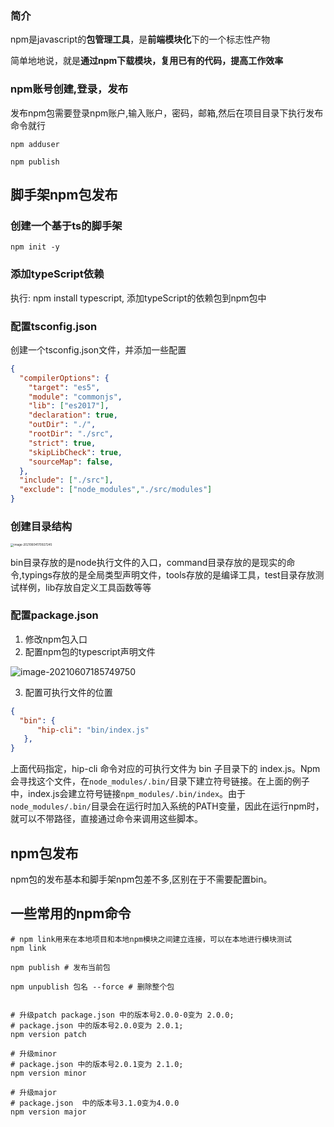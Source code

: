### 简介

npm是javascript的**包管理工具**，是**前端模块化**下的一个标志性产物

简单地地说，就是**通过npm下载模块，复用已有的代码，提高工作效率**



### npm账号创建,登录，发布

发布npm包需要登录npm账户,输入账户，密码，邮箱,然后在项目目录下执行发布命令就行

```shell
npm adduser

npm publish
```





## 脚手架npm包发布



### 创建一个基于ts的脚手架

```shell
npm init -y
```



### 添加typeScript依赖

执行: npm install typescript,  添加typeScript的依赖包到npm包中



### 配置tsconfig.json



创建一个tsconfig.json文件，并添加一些配置

```json
{
  "compilerOptions": {
    "target": "es5",
    "module": "commonjs",
    "lib": ["es2017"],
    "declaration": true,
    "outDir": "./",
    "rootDir": "./src",
    "strict": true,
    "skipLibCheck": true,
    "sourceMap": false,
  },
  "include": ["./src"],
  "exclude": ["node_modules","./src/modules"]
}

```

### 创建目录结构

<img src="https://tva1.sinaimg.cn/large/008i3skNgy1gr6ck5r21hj30bm0kcq49.jpg" alt="image-20210604170927245" style="zoom:33%;" />



bin目录存放的是node执行文件的入口，command目录存放的是现实的命令,typings存放的是全局类型声明文件，tools存放的是编译工具，test目录存放测试样例，lib存放自定义工具函数等等



### 配置package.json

1. 修改npm包入口
2. 配置npm包的typescript声明文件

![image-20210607185749750](https://tva1.sinaimg.cn/large/008i3skNgy1gr9wjrjdfoj310s0eo76i.jpg)



3. 配置可执行文件的位置

```json
{
  "bin": {
      "hip-cli": "bin/index.js"
   },
}
```

上面代码指定，hip-cli 命令对应的可执行文件为 bin 子目录下的 index.js。Npm会寻找这个文件，在`node_modules/.bin/`目录下建立符号链接。在上面的例子中，index.js会建立符号链接`npm_modules/.bin/index`。由于`node_modules/.bin/`目录会在运行时加入系统的PATH变量，因此在运行npm时，就可以不带路径，直接通过命令来调用这些脚本。

## npm包发布



npm包的发布基本和脚手架npm包差不多,区别在于不需要配置bin。



## 一些常用的npm命令

```shell
# npm link用来在本地项目和本地npm模块之间建立连接，可以在本地进行模块测试
npm link

npm publish # 发布当前包

npm unpublish 包名 --force # 删除整个包


# 升级patch package.json 中的版本号2.0.0-0变为 2.0.0;
# package.json 中的版本号2.0.0变为 2.0.1;
npm version patch 

# 升级minor
# package.json 中的版本号2.0.1变为 2.1.0;
npm version minor

# 升级major
# package.json  中的版本号3.1.0变为4.0.0
npm version major



```

